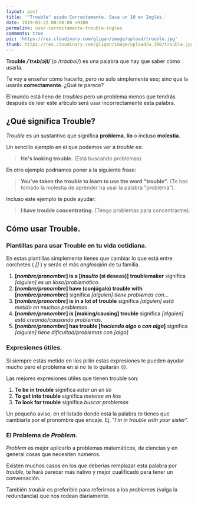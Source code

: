 ```yaml
---
layout: post
title: '"Trouble" usado Correctamente. Saca un 10 en Inglés.'
date: 2019-03-22 00:00:00 +0100
permalink: usar-correctamente-trouble-ingles
comments: true
pic: 'https://res.cloudinary.com/gligan/image/upload/trouble.jpg'
thumb: https://res.cloudinary.com/gligan/image/upload/w_300/trouble.jpg
---
```


**Trouble */ˈtrʌb(ə)l/*** (o */tráabol/*) es una palabra que hay que saber cómo usarla.

Te voy a enseñar cómo hacerlo, pero no solo simplemente eso; sino que la usarás **correctamente**. ¿Qué te parece?

El mundo está lleno de *troubles* pero un problema menos que tendrás después de leer este artículo será usar incorrectamente esta palabra.

## ¿Qué significa **Trouble**?

*Trouble* es un sustantivo que significa **problema**, **lío** o incluso **molestia**.

Un sencillo ejemplo en el que podemos ver a *trouble* es:
> **He's looking trouble.** (Está buscando problemas)

<!-- Esto es una *frase hecha* pero en un ejemplo real podríamos poner a la siguiente frase:-->
En otro ejemplo podríamos poner a la siguiente frase:
> **You've taken the trouble to learn to use the word "trouble".** (Te has tomado la molestia de aprender ha usar la palabra "problema").

Incluso este ejemplo te pude ayudar:
> **I have trouble concentrating.** (Tengo problemas para concentrarme).

## Cómo usar Trouble.

### Plantillas para usar Trouble en tu vida cotidiana.

En estas plantillas simplemente tienes que cambiar lo que está entre corchetes ( *[]* ) y serás el más *anglosajón* de tu familia.

1. **[*nombre/pronombre*] is a [*insulto* (si deseas)] troublemaker** significa *[alguien] es un líoso/problemático*.
2. **[*nombre/pronombre*] have (conjúgalo) trouble with [*nombre/pronombre*]** significa *[alguien] tiene problemas con...*
3. **[*nombre/pronombre*] is in a lot of trouble** significa *[alguien] está metido en muchos problemas*.
4. **[*nombre/pronombre*] is [making/causing] trouble** significa *[alguien] está creando/causando problemas*.
5. **[*nombre/pronombre*] has trouble [*haciendo algo* o *con algo*]** significa *[alguien] tiene dificultad/problemas con [algo]*

### Expresiones útiles.

Si siempre estás metido en líos pillín estas expresiones te pueden ayudar mucho pero el problema en sí no te lo quitarán 😥.

Las mejores expresiones útiles que tienen trouble son:

1. **To be in trouble** significa *estar un en lío*
2. **To get into trouble** significa *meterse en líos*
3. **To look for trouble** significa *buscar problemas* 

Un pequeño aviso, en el listado donde está la palabra *to* tienes que cambiarla por el pronombre que encaje. Ej. "*I'm in trouble with your sister*".


### El Problema de *Problem*.

*Problem* es mejor aplicarlo a problemas matemáticos, de ciencias y en general cosas que necesiten números.

Existen muchos casos en los que deberías remplazar esta palabra por *trouble*, te hará parecer más nativo y mejor cualificado para tener un conversación.

También *trouble* es preferible para referirnos a los *problemas* (valga la redundancia) que nos rodean diariamente.

